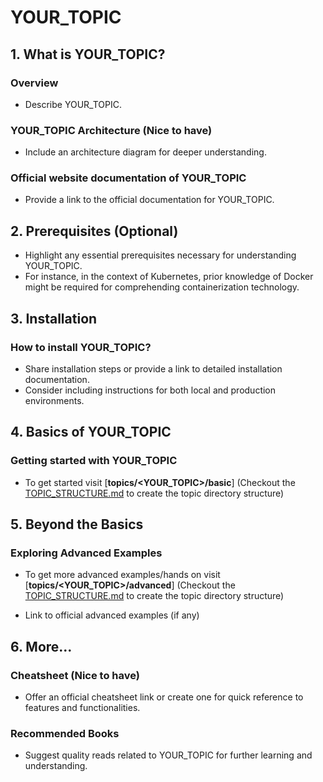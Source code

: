 <!-- Given that we're focusing on a topic named 'YOUR_TOPIC' -->

# YOUR_TOPIC

## 1. What is YOUR_TOPIC?

### Overview

- Describe YOUR_TOPIC.

### YOUR_TOPIC Architecture (Nice to have)

- Include an architecture diagram for deeper understanding.

### Official website documentation of YOUR_TOPIC

- Provide a link to the official documentation for YOUR_TOPIC.

## 2. Prerequisites (Optional)

- Highlight any essential prerequisites necessary for understanding YOUR_TOPIC.
- For instance, in the context of Kubernetes, prior knowledge of Docker might be required for comprehending containerization technology.

## 3. Installation

### How to install YOUR_TOPIC?

- Share installation steps or provide a link to detailed installation documentation.
- Consider including instructions for both local and production environments.

## 4. Basics of YOUR_TOPIC

### Getting started with YOUR_TOPIC

- To get started visit [**topics/<YOUR_TOPIC>/basic**]
  (Checkout the [TOPIC_STRUCTURE.md](./TOPIC_STRUCTURE.md) to create the topic directory structure)

<!-- Direct users to official getting started documentation or offer a simple 'basic' example. -->

## 5. Beyond the Basics

### Exploring Advanced Examples

- To get more advanced examples/hands on visit [**topics/<YOUR_TOPIC>/advanced**]
  (Checkout the [TOPIC_STRUCTURE.md](./TOPIC_STRUCTURE.md) to create the topic directory structure)

- Link to official advanced examples (if any)

## 6. More...

### Cheatsheet (Nice to have)

- Offer an official cheatsheet link or create one for quick reference to features and functionalities.

### Recommended Books

- Suggest quality reads related to YOUR_TOPIC for further learning and understanding.
